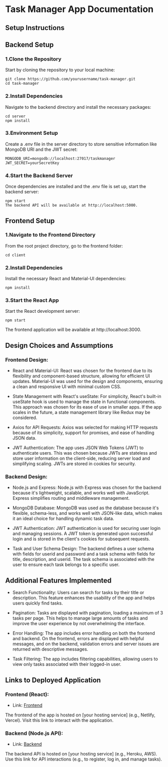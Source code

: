 # Task Manager App Documentation
## Setup Instructions
## Backend Setup
### 1.Clone the Repository
Start by cloning the repository to your local machine:

```
git clone https://github.com/yourusername/task-manager.git
cd task-manager  
```
### 2.Install Dependencies
Navigate to the backend directory and install the necessary packages:

```
cd server
npm install
```
### 3.Environment Setup
Create a .env file in the server directory to store sensitive information like MongoDB URI and the JWT secret:

```
MONGODB_URI=mongodb://localhost:27017/taskmanager
JWT_SECRET=yourSecretKey
```
### 4.Start the Backend Server
Once dependencies are installed and the .env file is set up, start the backend server:

```
npm start
The backend API will be available at http://localhost:5000.
```

## Frontend Setup
### 1.Navigate to the Frontend Directory
From the root project directory, go to the frontend folder:

```
cd client
```
### 2.Install Dependencies
Install the necessary React and Material-UI dependencies:

```
npm install
```
### 3.Start the React App
Start the React development server:
```
npm start
```
The frontend application will be available at http://localhost:3000.

## Design Choices and Assumptions
### Frontend Design:
- React and Material-UI:
React was chosen for the frontend due to its flexibility and component-based structure, allowing for efficient UI updates. Material-UI was used for the design and components, ensuring a clean and responsive UI with minimal custom CSS.

- State Management with React's useState:
For simplicity, React's built-in useState hook is used to manage the state in functional components. This approach was chosen for its ease of use in smaller apps. If the app scales in the future, a state management library like Redux may be considered.

- Axios for API Requests:
Axios was selected for making HTTP requests because of its simplicity, support for promises, and ease of handling JSON data.

- JWT Authentication:
The app uses JSON Web Tokens (JWT) to authenticate users. This was chosen because JWTs are stateless and store user information on the client-side, reducing server load and simplifying scaling. JWTs are stored in cookies for security.

### Backend Design:
- Node.js and Express:
Node.js with Express was chosen for the backend because it's lightweight, scalable, and works well with JavaScript. Express simplifies routing and middleware management.

- MongoDB Database:
MongoDB was used as the database because it's flexible, schema-less, and works well with JSON-like data, which makes it an ideal choice for handling dynamic task data.

- JWT Authentication:
JWT authentication is used for securing user login and managing sessions. A JWT token is generated upon successful login and is stored in the client's cookies for subsequent requests.

- Task and User Schema Design:
The backend defines a user schema with fields for userid and password and a task schema with fields for title, description, and userid. The task schema is associated with the user to ensure each task belongs to a specific user.

## Additional Features Implemented
- Search Functionality:
Users can search for tasks by their title or description. This feature enhances the usability of the app and helps users quickly find tasks.

- Pagination:
Tasks are displayed with pagination, loading a maximum of 3 tasks per page. This helps to manage large amounts of tasks and improve the user experience by not overwhelming the interface.

- Error Handling:
The app includes error handling on both the frontend and backend. On the frontend, errors are displayed with helpful messages, and on the backend, validation errors and server issues are returned with descriptive messages.

- Task Filtering:
The app includes filtering capabilities, allowing users to view only tasks associated with their logged-in user.

## Links to Deployed Application
### Frontend (React):
- Link: 
[Frontend](https://taskmeneger-forntent.vercel.app)


The frontend of the app is hosted on [your hosting service] (e.g., Netlify, Vercel). Visit this link to interact with the application.
### Backend (Node.js API):
- Link: [Backend](https://taskmanager-backend-1-1mjl.onrender.com)


The backend API is hosted on [your hosting service] (e.g., Heroku, AWS). Use this link for API interactions (e.g., to register, log in, and manage tasks).
